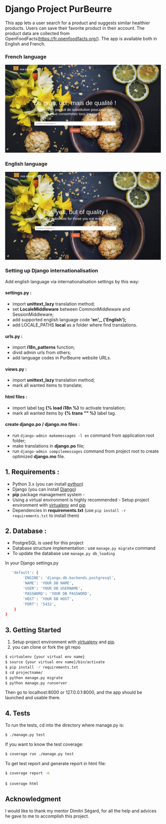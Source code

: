 # Django Project PurBeurre

This app lets a user search for a product and suggests similar healthier products. Users can save their favorite product in their account. The product data are collected from OpenFoodFacts(https://fr.openfoodfacts.org/). The app is available both in English and French. 

### French language
![Pur Beurre French](https://github.com/tsering10/purbeurre_v2/blob/main/static/purbeurre/img/fr.png)
### English language
![Pur Beurre English](https://github.com/tsering10/purbeurre_v2/blob/main/static/purbeurre/img/en.png)

### Setting up Django internationalisation
Add english language via internationalisation settings by this way:

#### settings.py :
* import **unittext_lazy** translation method;
* set **LocaleMiddleware** between CommonMiddleware and SessionMiddleware;
* add supported english language code **'en',_ ('English');**
* add LOCALE_PATHS **local** as a folder where find translations.

#### urls.py :
* import **i18n_patterns** function;
* divid admin urls from others;
* add language codes in PurBeurre website URLs.

#### views.py :
* import **unittext_lazy** translation method;
* mark all wanted items to translate;

#### html files :
* import label tag **{% load i18n %}** to activate translation;
* mark all wanted items by **{% trans "" %}** label tag.

#### create django.po / django.mo files :
* run `django-admin makemessages -l en` command from application root folder;
* make translations in **django.po** file;
* run `django-admin compilemessages` command from project root to create optimized **django.mo** file.

## 1. Requirements :

* Python 3.x (you can install [python](https://www.python.org/downloads/))
* Django  (you can install [Django](https://docs.djangoproject.com/en/3.2/topics/install/)) 
* **pip** package management system -
* Using a virtual environment is highly recommended - Setup project environment with [virtualenv](https://virtualenv.pypa.io) and [pip](https://pip.pypa.io)
* Dependencies in **requirements.txt** (use `pip install -r requirements.txt` to install them)

## 2. Database :
* PostgreSQL is used for this project 
* Database structure implementation : use `manage.py migrate` command
* To update the database use `manage.py db_loading`

In your Django settings.py

```bash
   'default': {
        'ENGINE': 'django.db.backends.postgresql',
        'NAME': 'YOUR DB NAME',
        'USER': 'YOUR DB USERNAME',
        'PASSWORD': 'YOUR DB PASSWORD', 
        'HOST': 'YOUR DB HOST',
        'PORT': '5432',
    }
}
```

## 3. Getting Started

1. Setup project environment with [virtualenv](https://virtualenv.pypa.io) and [pip](https://pip.pypa.io).
2. you can clone or fork the git repo

```bash
$ virtualenv {your virtual env name}
$ source {your virtual env name}/bin/activate
$ pip install -r requirements.txt
$ cd projectname/
$ python manage.py migrate
$ python manage.py runserver

```
Then go to localhost:8000 or 127.0.0.1:8000, and the app should be launched and usable there.

## 4. Tests

To run the tests, cd into the directory where manage.py is:

```bash
$ ./manage.py test 

```
If you want to know the test coverage:


```bash
$ coverage run ./manage.py test 

```
To get test report and generate report in html file:


```bash
$ coverage report -m

$ coverage html
```
## Acknowledgment
I would like to thank my mentor Dimitri Ségard, for all the help and advices he gave to me to accomplish this project.
